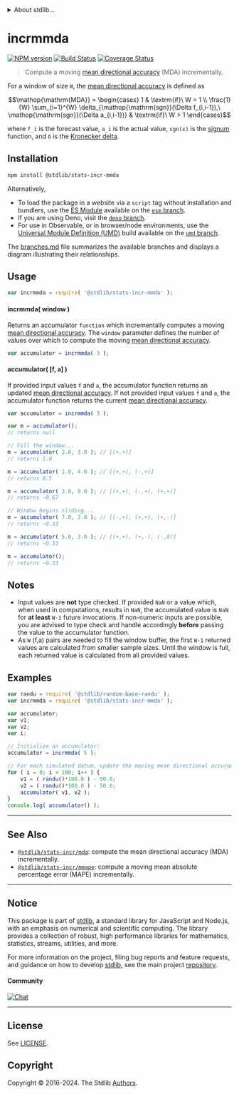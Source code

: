 <!--

@license Apache-2.0

Copyright (c) 2018 The Stdlib Authors.

Licensed under the Apache License, Version 2.0 (the "License");
you may not use this file except in compliance with the License.
You may obtain a copy of the License at

   http://www.apache.org/licenses/LICENSE-2.0

Unless required by applicable law or agreed to in writing, software
distributed under the License is distributed on an "AS IS" BASIS,
WITHOUT WARRANTIES OR CONDITIONS OF ANY KIND, either express or implied.
See the License for the specific language governing permissions and
limitations under the License.

-->


<details>
  <summary>
    About stdlib...
  </summary>
  <p>We believe in a future in which the web is a preferred environment for numerical computation. To help realize this future, we've built stdlib. stdlib is a standard library, with an emphasis on numerical and scientific computation, written in JavaScript (and C) for execution in browsers and in Node.js.</p>
  <p>The library is fully decomposable, being architected in such a way that you can swap out and mix and match APIs and functionality to cater to your exact preferences and use cases.</p>
  <p>When you use stdlib, you can be absolutely certain that you are using the most thorough, rigorous, well-written, studied, documented, tested, measured, and high-quality code out there.</p>
  <p>To join us in bringing numerical computing to the web, get started by checking us out on <a href="https://github.com/stdlib-js/stdlib">GitHub</a>, and please consider <a href="https://opencollective.com/stdlib">financially supporting stdlib</a>. We greatly appreciate your continued support!</p>
</details>

# incrmmda

[![NPM version][npm-image]][npm-url] [![Build Status][test-image]][test-url] [![Coverage Status][coverage-image]][coverage-url] <!-- [![dependencies][dependencies-image]][dependencies-url] -->

> Compute a moving [mean directional accuracy][mean-directional-accuracy] (MDA) incrementally.

<section class="intro">

For a window of size `W`, the [mean directional accuracy][mean-directional-accuracy] is defined as

<!-- <equation class="equation" label="eq:mean_directional_accuracy" align="center" raw="\operatorname{MDA} = \begin{cases} 1 & \textrm{if}\ W = 1 \\ \frac{1}{W} \sum_{i=1}^{W} \delta_{\operatorname{sgn}(\Delta f_{i,i-1}),\ \operatorname{sgn}(\Delta a_{i,i-1})} & \textrm{if}\ W > 1 \end{cases}" alt="Equation for the mean directional accuracy."> -->

```math
\mathop{\mathrm{MDA}} = \begin{cases} 1 & \textrm{if}\ W = 1 \\ \frac{1}{W} \sum_{i=1}^{W} \delta_{\mathop{\mathrm{sgn}}(\Delta f_{i,i-1}),\ \mathop{\mathrm{sgn}}(\Delta a_{i,i-1})} & \textrm{if}\ W > 1 \end{cases}
```

<!-- <div class="equation" align="center" data-raw-text="\operatorname{MDA} = \begin{cases} 1 & \textrm{if}\ W = 1 \\\frac{1}{W} \sum_{i=1}^{W} \delta_{\operatorname{sgn}(\Delta f_{i,i-1}),\ \operatorname{sgn}(\Delta a_{i,i-1})} & \textrm{if}\ W > 1 \end{cases}" data-equation="eq:mean_directional_accuracy">
    <img src="https://cdn.jsdelivr.net/gh/stdlib-js/stdlib@99730afbace8256ce53cfbc0714c7f3cac92466a/lib/node_modules/@stdlib/stats/incr/mmda/docs/img/equation_mean_directional_accuracy.svg" alt="Equation for the mean directional accuracy.">
    <br>
</div> -->

<!-- </equation> -->

where `f_i` is the forecast value, `a_i` is the actual value, `sgn(x)` is the [signum][@stdlib/math/base/special/signum] function, and `δ` is the [Kronecker delta][@stdlib/math/base/special/kronecker-delta]. 

</section>

<!-- /.intro -->

<section class="installation">

## Installation

```bash
npm install @stdlib/stats-incr-mmda
```

Alternatively,

-   To load the package in a website via a `script` tag without installation and bundlers, use the [ES Module][es-module] available on the [`esm` branch][esm-url].
-   If you are using Deno, visit the [`deno` branch][deno-url].
-   For use in Observable, or in browser/node environments, use the [Universal Module Definition (UMD)][umd] build available on the [`umd` branch][umd-url].

The [branches.md][branches-url] file summarizes the available branches and displays a diagram illustrating their relationships.

</section>

<section class="usage">

## Usage

```javascript
var incrmmda = require( '@stdlib/stats-incr-mmda' );
```

#### incrmmda( window )

Returns an accumulator `function` which incrementally computes a moving [mean directional accuracy][mean-directional-accuracy]. The `window` parameter defines the number of values over which to compute the moving [mean directional accuracy][mean-directional-accuracy].

```javascript
var accumulator = incrmmda( 3 );
```

#### accumulator( \[f, a] )

If provided input values `f` and `a`, the accumulator function returns an updated [mean directional accuracy][mean-directional-accuracy]. If not provided input values `f` and `a`, the accumulator function returns the current [mean directional accuracy][mean-directional-accuracy].

```javascript
var accumulator = incrmmda( 3 );

var m = accumulator();
// returns null

// Fill the window...
m = accumulator( 2.0, 3.0 ); // [(+,+)]
// returns 1.0

m = accumulator( 1.0, 4.0 ); // [(+,+), (-,+)]
// returns 0.5

m = accumulator( 3.0, 9.0 ); // [(+,+), (-,+), (+,+)]
// returns ~0.67

// Window begins sliding...
m = accumulator( 7.0, 3.0 ); // [(-,+), (+,+), (+,-)]
// returns ~0.33

m = accumulator( 5.0, 3.0 ); // [(+,+), (+,-), (-,0)]
// returns ~0.33

m = accumulator();
// returns ~0.33
```

</section>

<!-- /.usage -->

<section class="notes">

## Notes

-   Input values are **not** type checked. If provided `NaN` or a value which, when used in computations, results in `NaN`, the accumulated value is `NaN` for **at least** `W-1` future invocations. If non-numeric inputs are possible, you are advised to type check and handle accordingly **before** passing the value to the accumulator function.
-   As `W` (f,a) pairs are needed to fill the window buffer, the first `W-1` returned values are calculated from smaller sample sizes. Until the window is full, each returned value is calculated from all provided values. 

</section>

<!-- /.notes -->

<section class="examples">

## Examples

<!-- eslint no-undef: "error" -->

```javascript
var randu = require( '@stdlib/random-base-randu' );
var incrmmda = require( '@stdlib/stats-incr-mmda' );

var accumulator;
var v1;
var v2;
var i;

// Initialize an accumulator:
accumulator = incrmmda( 5 );

// For each simulated datum, update the moving mean directional accuracy...
for ( i = 0; i < 100; i++ ) {
    v1 = ( randu()*100.0 ) - 50.0;
    v2 = ( randu()*100.0 ) - 50.0;
    accumulator( v1, v2 );
}
console.log( accumulator() );
```

</section>

<!-- /.examples -->

<!-- Section for related `stdlib` packages. Do not manually edit this section, as it is automatically populated. -->

<section class="related">

* * *

## See Also

-   <span class="package-name">[`@stdlib/stats-incr/mda`][@stdlib/stats/incr/mda]</span><span class="delimiter">: </span><span class="description">compute the mean directional accuracy (MDA) incrementally.</span>
-   <span class="package-name">[`@stdlib/stats-incr/mmape`][@stdlib/stats/incr/mmape]</span><span class="delimiter">: </span><span class="description">compute a moving mean absolute percentage error (MAPE) incrementally.</span>

</section>

<!-- /.related -->

<!-- Section for all links. Make sure to keep an empty line after the `section` element and another before the `/section` close. -->


<section class="main-repo" >

* * *

## Notice

This package is part of [stdlib][stdlib], a standard library for JavaScript and Node.js, with an emphasis on numerical and scientific computing. The library provides a collection of robust, high performance libraries for mathematics, statistics, streams, utilities, and more.

For more information on the project, filing bug reports and feature requests, and guidance on how to develop [stdlib][stdlib], see the main project [repository][stdlib].

#### Community

[![Chat][chat-image]][chat-url]

---

## License

See [LICENSE][stdlib-license].


## Copyright

Copyright &copy; 2016-2024. The Stdlib [Authors][stdlib-authors].

</section>

<!-- /.stdlib -->

<!-- Section for all links. Make sure to keep an empty line after the `section` element and another before the `/section` close. -->

<section class="links">

[npm-image]: http://img.shields.io/npm/v/@stdlib/stats-incr-mmda.svg
[npm-url]: https://npmjs.org/package/@stdlib/stats-incr-mmda

[test-image]: https://github.com/stdlib-js/stats-incr-mmda/actions/workflows/test.yml/badge.svg?branch=main
[test-url]: https://github.com/stdlib-js/stats-incr-mmda/actions/workflows/test.yml?query=branch:main

[coverage-image]: https://img.shields.io/codecov/c/github/stdlib-js/stats-incr-mmda/main.svg
[coverage-url]: https://codecov.io/github/stdlib-js/stats-incr-mmda?branch=main

<!--

[dependencies-image]: https://img.shields.io/david/stdlib-js/stats-incr-mmda.svg
[dependencies-url]: https://david-dm.org/stdlib-js/stats-incr-mmda/main

-->

[chat-image]: https://img.shields.io/gitter/room/stdlib-js/stdlib.svg
[chat-url]: https://app.gitter.im/#/room/#stdlib-js_stdlib:gitter.im

[stdlib]: https://github.com/stdlib-js/stdlib

[stdlib-authors]: https://github.com/stdlib-js/stdlib/graphs/contributors

[umd]: https://github.com/umdjs/umd
[es-module]: https://developer.mozilla.org/en-US/docs/Web/JavaScript/Guide/Modules

[deno-url]: https://github.com/stdlib-js/stats-incr-mmda/tree/deno
[umd-url]: https://github.com/stdlib-js/stats-incr-mmda/tree/umd
[esm-url]: https://github.com/stdlib-js/stats-incr-mmda/tree/esm
[branches-url]: https://github.com/stdlib-js/stats-incr-mmda/blob/main/branches.md

[stdlib-license]: https://raw.githubusercontent.com/stdlib-js/stats-incr-mmda/main/LICENSE

[mean-directional-accuracy]: https://en.wikipedia.org/wiki/Mean_Directional_Accuracy_%28MDA%29

[@stdlib/math/base/special/signum]: https://github.com/stdlib-js/math-base-special-signum

[@stdlib/math/base/special/kronecker-delta]: https://github.com/stdlib-js/math-base-special-kronecker-delta

<!-- <related-links> -->

[@stdlib/stats/incr/mda]: https://github.com/stdlib-js/stats-incr-mda

[@stdlib/stats/incr/mmape]: https://github.com/stdlib-js/stats-incr-mmape

<!-- </related-links> -->

</section>

<!-- /.links -->
